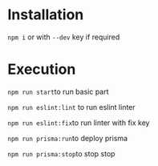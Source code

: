 # Installation
``npm i`` or with ``--dev`` key if required
# Execution
  <p><code>npm run start</code>to run basic part</p>
  <p><code>npm run eslint:lint</code> to run eslint linter</p>
  <p><code>npm run eslint:fix</code>to run linter with fix key</p>
  <p><code>npm run prisma:run</code>to deploy prisma</p>
  <p><code>npm run prisma:stop</code>to stop stop</p>
